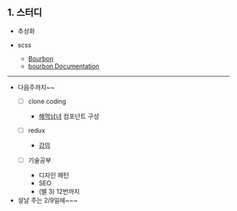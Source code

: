 ## 1. 스터디
- 추상화

- scss
  - [Bourbon](https://www.bourbon.io/)
  - [bourbon Documentation](https://www.bourbon.io/docs/latest/)
  
***  
- 다음주까지~~
  - [ ] clone coding
    - [해먹남녀](https://haemukja.com/main#) 컴포넌트 구성

  - [ ] redux
    - [강의](https://www.inflearn.com/course/redux-%EC%83%9D%ED%99%9C%EC%BD%94%EB%94%A9#)
    
  - [ ] 기술공부 
    - 디자인 패턴
    - SEO
    - (별 3) 12번까지 
  
- 설날 주는 2/9일에~~~

<br/>
